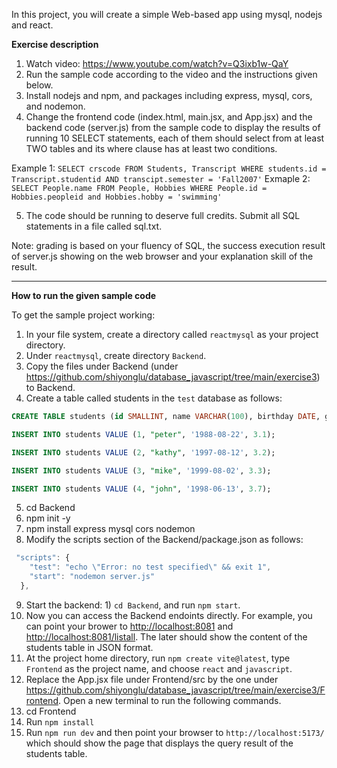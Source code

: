 In this project, you will create a simple Web-based app using mysql, nodejs and react.

**Exercise description**
1. Watch video: https://www.youtube.com/watch?v=Q3ixb1w-QaY
2. Run the sample code according to the video and the instructions given below.
3. Install nodejs and npm, and packages including express, mysql, cors, and nodemon.
4. Change the frontend code (index.html, main.jsx, and App.jsx) and the backend code (server.js) from the sample code to display the results of running 10 SELECT statements, each of them should select from at least TWO tables and its where clause has at least two conditions.  

Example 1: ```SELECT crscode FROM Students, Transcript WHERE students.id = Transcript.studentid AND transcipt.semester = 'Fall2007'```
Exmaple 2: ```SELECT People.name FROM People, Hobbies WHERE People.id = Hobbies.peopleid and Hobbies.hobby = 'swimming' ```

5. The code should be running to deserve full credits. Submit all SQL statements in a file called sql.txt. 

Note: grading is based on your fluency of SQL, the success execution result of server.js showing on the web browser and your explanation skill of the result. 

---------------------------------------------------------------------------------------------------------

**How to run the given sample code**

To get the sample project working: 
1. In your file system, create a directory called ```reactmysql``` as your project directory. 
2. Under ```reactmysql```, create directory ```Backend```. 
3. Copy the files under Backend (under https://github.com/shiyonglu/database_javascript/tree/main/exercise3) to Backend.
4. Create a table called students in the ``test`` database as follows:

```SQL
CREATE TABLE students (id SMALLINT, name VARCHAR(100), birthday DATE, gpa FLOAT);

INSERT INTO students VALUE (1, "peter", '1988-08-22', 3.1);

INSERT INTO students VALUE (2, "kathy", '1997-08-12', 3.2);

INSERT INTO students VALUE (3, "mike", '1999-08-02', 3.3);

INSERT INTO students VALUE (4, "john", '1998-06-13', 3.7);

```

5. cd Backend
6. npm init -y
7. npm install express mysql cors nodemon
8. Modify the scripts section of the Backend/package.json as follows:

```javascript
 "scripts": {
    "test": "echo \"Error: no test specified\" && exit 1",
    "start": "nodemon server.js"
  },
```
9. Start the backend: 1) ```cd Backend```, and run ```npm start```.
10. Now you can access the Backend endoints directly. For example, you can point your brower to [http://localhost:8081](http://localhost:8081) and [http://localhost:8081/listall](http://localhost:8081/listall). The later should show the content of the students table in JSON format.
12. At the project home directory, run ```npm create vite@latest```, type ```Frontend``` as the project name, and choose ```react``` and ```javascript```.
14. Replace the App.jsx file under Frontend/src by the one under https://github.com/shiyonglu/database_javascript/tree/main/exercise3/Frontend. Open a new terminal to run the following commands.
15. cd Frontend
16. Run ```npm install```
17. Run ```npm run dev``` and then point your browser to ```http://localhost:5173/``` which should show the page that displays the query result of the students table. 


